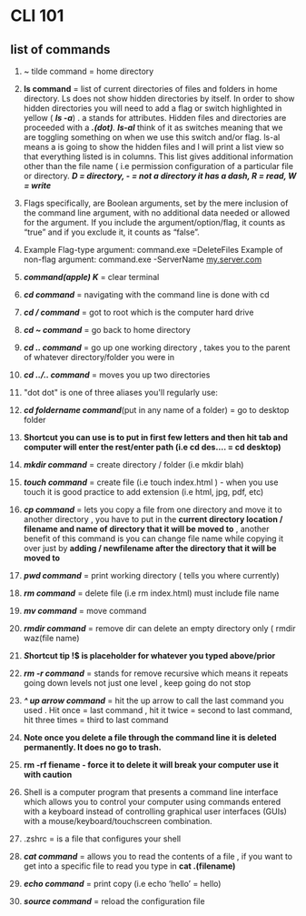 # CLI 101
## list of commands

1. ~ tilde command  = home directory 
2. **ls command** = list of current directories of files and folders in home directory. Ls does not show hidden directories by itself.  In order to show hidden directories you will need to add a flag or switch highlighted in yellow ( ***ls -a***) . a stands for attributes. Hidden files and directories are proceeded with a ***.(dot)**. **ls-al*** think of it as switches meaning that we are toggling something on when we use this switch and/or flag. ls-al means a is going to show the hidden files and l will print a list view so that everything listed is in columns. This list gives additional information other than the file name ( i.e permission configuration of a particular file or directory. ***D = directory, - = not a directory it has a dash, R = read, W = write*** 
3. Flags specifically, are Boolean arguments, set by the mere inclusion of the command line argument, with no additional data needed or allowed for the argument. If you include the argument/option/flag, it counts as “true” and if you exclude it, it counts as “false”.  
4. Example Flag-type argument:    command.exe =DeleteFiles    Example of non-flag argument: command.exe -ServerName [my.server.com](http://my.server.com) 
5. ***command(apple) K*** = clear terminal 
6. ***cd command*** = navigating with the command line is done with cd 
7. ***cd / command*** = got to root which is the computer hard drive 
8. ***cd ~ command*** = go back to home directory 
9. ***cd .. command*** = go up one working directory , takes you to the parent of whatever directory/folder you were in 
10. ***cd ../.. command***  = moves you up two directories 
11. "dot dot" is one of three aliases you'll regularly use:

1. ***cd foldername command***(put in any name of a folder)  = go to desktop folder 
2. **Shortcut you can use is to put in first few letters and then hit tab and computer will enter the rest/enter path (i.e cd des…. = cd desktop)**
3. ***mkdir command*** = create directory / folder (i.e mkdir blah)
4. ***touch command*** = create file (i.e touch index.html ) - when you use touch it is good practice to add extension  (i.e html, jpg, pdf, etc) 
5. ***cp command*** = lets you copy a file from one directory and move it to another directory ,  you have to put in the **current directory location / filename  and name of directory that it will be moved to**  , another benefit of this command is you can change file name while copying it over just by **adding / newfilename after the directory that it will be moved to** 
6. ***pwd command***  = print working directory ( tells you where currently) 
7. ***rm command*** = delete file (i.e rm index.html) must include file name 
8. ***mv command*** = move command 
9. ***rmdir command*** = remove dir can delete an empty directory only ( rmdir waz(file name) 
10. ***S*hortcut tip !$ is placeholder for whatever you typed above/prior** 
11.  ***rm -r command*** =  stands for remove recursive which means it repeats going down levels not just one level , keep going do not stop 
12. ***^ up arrow command*** = hit the up arrow to call the last command you used . Hit once = last command , hit it twice = second to last command, hit three times = third to last command 
13. **Note once you delete a file through the command line it is deleted permanently. It does no go to trash.** 
14. **rm -rf fiename  - force it to delete it will break your computer use it with caution** 
15. Shell is a computer program that presents a command line interface which allows you to control your computer using commands entered with a keyboard instead of controlling graphical user interfaces (GUIs) with a mouse/keyboard/touchscreen combination.
16. .zshrc = is a file that configures your shell
17. ***cat command*** = allows you to read the contents of a  file , if you want to get into a specific file to read you type in **cat .(filename)**
18. ***echo command*** = print copy (i.e echo ‘hello’ = hello) 
19. ***source command*** = reload the  configuration file 
